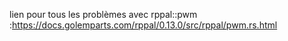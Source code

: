 lien pour tous les problèmes avec rppal::pwm :https://docs.golemparts.com/rppal/0.13.0/src/rppal/pwm.rs.html
